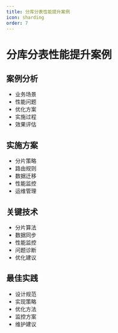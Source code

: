 ```yaml
---
title: 分库分表性能提升案例
icon: sharding
order: 7
---
```


# 分库分表性能提升案例

## 案例分析
- 业务场景
- 性能问题
- 优化方案
- 实施过程
- 效果评估

## 实施方案
- 分片策略
- 路由规则
- 数据迁移
- 性能监控
- 运维管理

## 关键技术
- 分片算法
- 数据同步
- 性能监控
- 问题诊断
- 优化建议

## 最佳实践
- 设计规范
- 实现策略
- 优化方法
- 监控方案
- 维护建议
